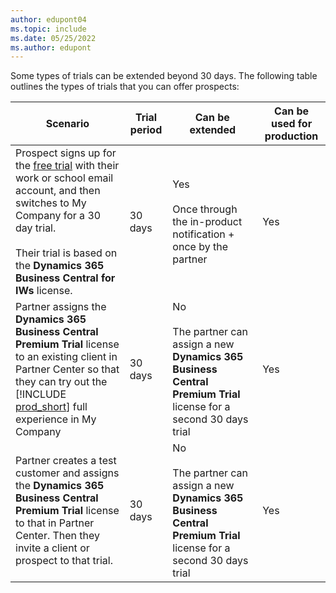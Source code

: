 ```yaml
---
author: edupont04
ms.topic: include
ms.date: 05/25/2022
ms.author: edupont
---
```

Some types of trials can be extended beyond 30 days. The following table outlines the types of trials that you can offer prospects:

|Scenario |Trial period  |Can be extended  | Can be used for production|
|---------|--------------|-----------------|---------------------------|
|Prospect signs up for the [free trial](/dynamics365/business-central/across-preview) with their work or school email account, and then switches to My Company for a 30 day trial.</br></br>Their trial is based on the **Dynamics 365 Business Central for IWs** license.|30 days         | Yes </br></br>Once through the in-product notification + once by the partner |  Yes       |
|Partner assigns the **Dynamics 365 Business Central Premium Trial** license to an existing client in Partner Center so that they can try out the [!INCLUDE [prod_short](../includes/prod_short.md)] full experience in My Company|30 days         | No </br></br>The partner can assign a new **Dynamics 365 Business Central Premium Trial** license for a second 30 days trial |  Yes       |
|Partner creates a test customer and assigns the **Dynamics 365 Business Central Premium Trial** license to that in Partner Center. Then they invite a client or prospect to that trial. |30 days         | No </br></br>The partner can assign a new **Dynamics 365 Business Central Premium Trial** license for a second 30 days trial  |  Yes       |

